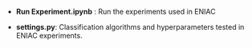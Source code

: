 * **Run Experiment.ipynb** : Run the experiments used in ENIAC

* **settings.py**: Classification algorithms and hyperparameters tested in ENIAC experiments.
